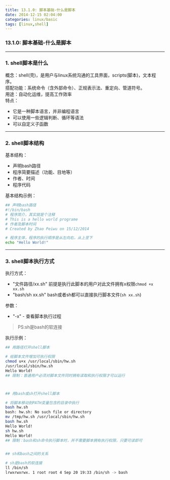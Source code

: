 ```yaml
---
title: 13.1.0: 脚本基础-什么是脚本
date: 2014-12-15 02:04:00
categories: linux/basic
tags: [linux,shell]
---
```

### 13.1.0: 脚本基础-什么是脚本

---

### 1. shell脚本是什么
概念：shell(壳)，是用户与linux系统沟通的工具界面，scripts(脚本)，文本程序。  
搭配功能：系统命令（含外部命令）、正规表示法、重定向、管道符号。  
用途：自动化运维，提高工作效率  
特点：
- 它是一种脚本语言，并非编程语言
- 可以使用一些逻辑判断、循环等语法
- 可以自定义子函数

---

### 2. shell脚本结构

基本结构：  
- 声明bash路径
- 程序简要描述（功能、目地等）
- 作者、时间
- 程序代码

基本结构示例：
``` bash
## 声明bash路径
#!/bin/bash
# 程序简介，其实就是个注释
# This is a hello world programe
# 作者及脚本时间
# Created by Zhao Peiwu on 15/12/2014

# 程序主体，程序的执行顺序是从左向右，从上至下
echo "Hello World!"
```

---

### 3. shell脚本执行方式

执行方式：
- "文件路径/xx.sh" 前提是执行此脚本的用户对此文件拥有x权限`chmod +x xx.sh`
- "bash/sh xx.sh" bash或者sh都可以直接执行脚本文件(`sh xx.sh`)

参数：
- "-x" - 查看脚本执行过程

> PS:sh是bash的软连接

执行示例：
``` bash
## 用路径打开shell脚本

# 给脚本文件增加可执行权限
chmod u+x /usr/local/sbin/hw.sh
/usr/local/sbin/hw.sh
Hello World!
## 限制：普通用户必须对脚本文件同时拥有读取和执行权限才可以运行



## 用bash或sh打开shell脚本

# 将脚本移动到PATH变量包含的目录中执行
bash hw.sh
bash: hw.sh: No such file or directory
mv /tmp/hw.sh /usr/local/sbin/hw.sh
bash hw.sh
Hello World!
sh hw.sh
Hello World!
## 限制：bash和sh命令执行脚本时，并不需要脚本拥有执行权限，只要可读即可


## sh和bash之间的关系

# sh是bash的软连接
ll /bin/sh
lrwxrwxrwx. 1 root root 4 Sep 20 19:33 /bin/sh -> bash```
